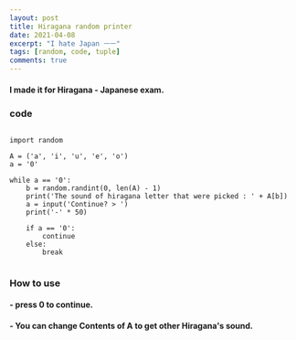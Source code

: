 ```yaml
---
layout: post
title: Hiragana random printer
date: 2021-04-08
excerpt: "I hate Japan ㅡㅡ"
tags: [random, code, tuple]
comments: true
---
```


#### I made it for Hiragana - Japanese exam.

### code

~~~

import random

A = ('a', 'i', 'u', 'e', 'o')
a = '0'

while a == '0':
    b = random.randint(0, len(A) - 1)
    print('The sound of hiragana letter that were picked : ' + A[b])
    a = input('Continue? > ')
    print('-' * 50)

    if a == '0':
        continue
    else:
        break
        
~~~

### How to use
#### - press 0 to continue.
#### - You can change Contents of A to get other Hiragana's sound.
